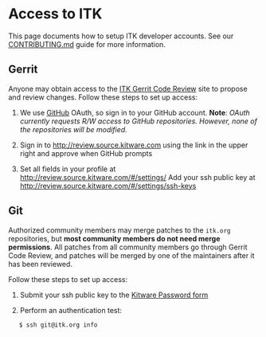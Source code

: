 Access to ITK
=============

This page documents how to setup ITK developer accounts. See our
[CONTRIBUTING.md](../CONTRIBUTING.md) guide for more information.

Gerrit
------

Anyone may obtain access to the [ITK Gerrit Code Review] site to propose and
review changes. Follow these steps to set up access:

1. We use [GitHub] OAuth, so sign in to your GitHub account.
   **Note**: *OAuth currently requests R/W access to GitHub repositories.
   However, none of the repositories will be modified.*

2. Sign in to http://review.source.kitware.com using the link in the upper
   right and approve when GitHub prompts

3. Set all fields in your profile at http://review.source.kitware.com/#/settings/
   Add your ssh public key at http://review.source.kitware.com/#/settings/ssh-keys


Git
---

Authorized community members may merge patches to the `itk.org` repositories,
but **most community members do not need merge permissions**. All patches from
all community members go through Gerrit Code Review, and patches will be merged
by one of the maintainers after it has been reviewed.

Follow these steps to set up access:

1. Submit your ssh public key to the
   [Kitware Password form](https://www.kitware.com/Admin/SendPassword.cgi)

2. Perform an authentication test:

```sh
   $ ssh git@itk.org info
```


[ITK Gerrit Code Review]: http://review.source.kitware.com/p/ITK

[Git]: http://git-scm.com
[GitHub]: https://github.com/